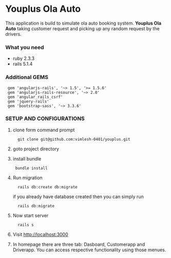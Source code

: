 # Youplus Ola Auto
 This application is build to simulate ola auto booking system.
 **Youplus Ola Auto** taking customer request and picking up any random request by the drivers.


 ### What you need
  * ruby 2.3.3
  * rails 5.1.4

  ### Additional GEMS
 ```
  gem 'angularjs-rails', '~> 1.5', '>= 1.5.6'
  gem 'angularjs-rails-resource', '~> 2.0'
  gem 'angular_rails_csrf'
  gem 'jquery-rails'
  gem 'bootstrap-sass', '~> 3.3.6'
  ```
  ### SETUP AND CONFIGURATIONS
  1. clone form command prompt
     ```
       git clone git@github.com:vimlesh-0401/youplus.git
     ```
  2. goto project directory

  3. install bundle
     ```
      bundle install
     ```
   4. Run migration
      ```
        rails db:create db:migrate
      ```
      if you already have database created then you can simply run
        ```
          rails db:migrate
        ```
   5. Now start server
      ```
        rails s
      ```

   6. Visit [http://localhost:3000](http://localhost:3000/)

   7. In homepage there are three tab: Dasboard, Customerapp and Driverapp.
      You can access respective functionality using those menues.
